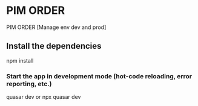 # PIM ORDER

PIM ORDER [Manage env dev and prod]

## Install the dependencies
npm install

### Start the app in development mode (hot-code reloading, error reporting, etc.)

quasar dev or npx quasar dev
